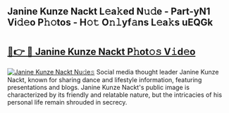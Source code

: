 ## Janine Kunze Nackt L𝚎a𝚔ed N𝚞𝚍e - Part-yN1 Vi𝚍𝚎o P𝚑𝚘tos - H𝚘𝚝 O𝚗𝚕yf𝚊ns L𝚎a𝚔s uEQGk

# <h2><a href="http://kfcj56.oniu.top/?m=Janine+Kunze+Nackt">🔗👉 🔴 Janine Kunze Nackt P𝚑ot𝚘𝚜 V𝚒d𝚎o</a></h2>

[![Janine Kunze Nackt Nu𝚍e𝚜](https://i.imgur.com/0qMVB7G.gif)](http://kfcj56.oniu.top/?m=Janine+Kunze+Nackt)
Social media thought leader Janine Kunze Nackt, known for sharing dance and lifestyle information, featuring presentations and blogs. Janine Kunze Nackt's public image is characterized by its friendly and relatable nature, but the intricacies of his personal life remain shrouded in secrecy.  
